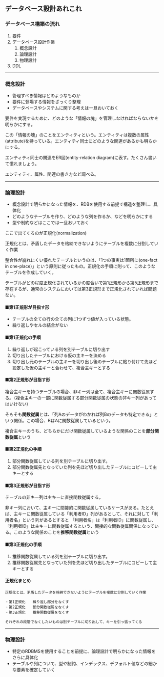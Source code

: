 ## データベース設計あれこれ

### データベース構築の流れ

1. 要件
2. データベース設計作業
     1. 概念設計
     2. 論理設計
     3. 物理設計
3. DDL

---

### 概念設計

- 管理すべき情報はどのようなものか
- 要件に登場する情報をざっくり整理
- データベースやシステムに関する考えは一旦おいておく

要件を実現するために、どのような「情報の塊」を管理しなければならないかを明らかにする。

この「情報の塊」のことをエンティティという。エンティティは複数の属性(attribute)を持っている。エンティティ同士にどのような関連があるかも明らかにする。

エンティティ同士の関連をER図(entity-relation diagram)に表す。たくさん書いて慣れましょう。

エンティティ、属性、関連の書き方など調べる。

---

### 論理設計

- 概念設計で明らかになった情報を、RDBを使用する前提で構造を整理し、具体化
- どのようなテーブルを作り、どのような列を作るか、などを明らかにする
- 型や制約などはここでは一旦おいておく

ここで出てくるのが正規化(normalization)

正規化とは、矛盾したデータを格納できないようにテーブルを複数に分割していく作業

整合性が崩れにくい優れたテーブルというのは、「1つの事実は1箇所に(one-fact in one-place)」という原則に従ったもの。正規化の手順に則って、このようなテーブルを作成していく。

テーブルがどの程度正規化されているかの度合いで第1正規形から第5正規形まで存在するが、通常のシステムにおいては第3正規形まで正規化されていれば問題ない。


#### ■第1正規形が目指す形

- テーブルの全ての行の全ての列に1つずつ値が入っている状態。
- 繰り返しやセルの結合がない

#### ■第1正規化の手順

1. 繰り返しが起こっている列を別テーブルに切り出す
2. 切り出したテーブルにおける仮の主キーを決める
3. 切り出し元のテーブルの主キーを切り出し後のテーブルに貼り付けて先ほど設定した仮の主キーと合わせて、複合主キーとする

#### ■第2正規形が目指す形

複合主キーを持つテーブルの場合、非キー列は全て、複合主キーに関数従属する。（複合主キーの一部に関数従属する部分関数従属の状態の非キー列があってはいけない）

そもそも**関数従属**とは、「列Aのデータがわかれば列Bのデータも特定できる」という関係。この場合、BはAに関数従属しているという。

複合主キーのうち、どちらかにだけ関数従属しているような関係のことを**部分関数従属**という

#### ■第2正規化の手順

1.  部分関数従属している列を別テーブルに切り出す。
2.  部分関数従属先となっていた列を先ほど切り出したテーブルにコピーして主キーとする

#### ■第3正規形が目指す形

テーブルの非キー列は主キーに直接関数従属する。

非キー列において、主キーに間接的に関数従属しているケースがある。たとえば、主キーに関数従属している「利用者ID」列があるとして、それに対して「利用者名」という列があるとすると
「利用者名」は「利用者ID」に関数従属し、「利用者ID」は主キーに関数従属するという、間接的な関数従属関係になっている。このような関係のことを**推移関数従属**という

#### ■第3正規化の手順

1.  推移関数従属している列を別テーブルに切り出す。
2.  推移関数従属先となっていた列を先ほど切り出したテーブルにコピーして主キーとする


#### 正規化まとめ

```
正規化とは、矛盾したデータを格納できないようにテーブルを複数に分割していく作業

・第1正規化　　繰り返し部分をなくす
・第2正規化　　部分関数従属をなくす
・第3正規化　　推移関数従属をなくす

それぞれの段階でなくしたいものは別テーブルに切り出して、キーを引っ張ってくる
```






---

### 物理設計

- 特定のRDBMSを使用することを前提に、論理設計で明らかになった情報をさらに具体化
- テーブルや列について、型や制約、インデックス、デフォルト値などの細かな要素を確定していく

